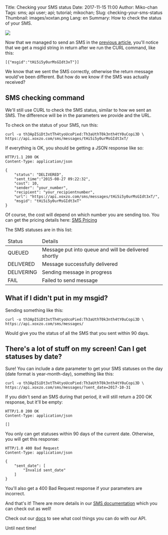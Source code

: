 Title: Checking your SMS status
Date: 2017-11-15 11:00
Author: Miko-chan
Tags: sms; api user; api; tutorial; mikochan;
Slug: checking-your-sms-status
Thumbnail: images/xoxtan.png
Lang: en
Summary: How to check the status of your SMS.

<div>
  <img src="https://blog.xoxzo.com/images/xoxtan.png" class="float-lg-right lg-width200 md-width300" style="margin: 0;">
</div>
<div class="lg-padding-top50 md-padding0">

Now that we managed to send an SMS in the [previous article](https://blog.xoxzo.com/2017/10/31/sending-your-first-sms/), you'll notice that we get a msgid string in return after we run the CURL command, like this:

```
[{"msgid":"tHi5i5y0urMsGIdt3xT"}]
```

We know that we sent the SMS correctly, otherwise the return message would've been different. But how do we know if the SMS was actually received?
</div>
<div style="clear:both;"></div>

## SMS checking command

We'll still use CURL to check the SMS status, similar to how we sent an SMS. The difference will be in the parameters we provide and the URL.

To check on the status of your SMS, run this:

```
curl -u th3ApISiDt3xtTh4tyoUcoPied:Th3aUthT0k3nth4tY0uCopi3D \
https://api.xoxzo.com/sms/messages/tHi5i5y0urMsGIdt3xT/
```

If everything is OK, you should be getting a JSON response like so:

```
HTTP/1.1 200 OK
Content-Type: application/json

{
    "status": "DELIVERED",
    "sent_time":"2015-08-27 09:22:32",
    "cost": 10,
    "sender": "your_number",
    "recipient": "your_recipientnumber",
    "url": "https://api.xoxzo.com/sms/messages/tHi5i5y0urMsGIdt3xT/",
    "msgid": "tHi5i5y0urMsGIdt3xT"
}
```

Of course, the cost will depend on which number you are sending too. You can get the pricing details here: [SMS Pricing](https://www.xoxzo.com/en/about/pricing/#sms)

The SMS statuses are in this list:
<table class="table table-striped">
  <thead>
    <tr>
      <td> Status </td>
      <td> Details </td>
    </tr>
  </thead>
  <tbody>
    <tr>
      <td> QUEUED </td>
      <td> Message put into queue and will be delivered shortly </td>
    </tr>
    <tr>
      <td> DELIVERED </td>
      <td> Message successfully delivered </td>
    </tr>
    <tr>
      <td> DELIVERING </td>
      <td> Sending message in progress </td>
    </tr>
    <tr>
      <td> FAIL </td>
      <td> Failed to send message </td>
    </tr>
  </tbody>
</table>

## What if I didn't put in my msgid?

Sending something like this:

```
curl -u th3ApISiDt3xtTh4tyoUcoPied:Th3aUthT0k3nth4tY0uCopi3D \
https://api.xoxzo.com/sms/messages/
```

Would give you the status of all the SMS that you sent within 90 days.

## There's a lot of stuff on my screen! Can I get statuses by date?

Sure! You can include a date parameter to get your SMS statuses on the day (date format is year-month-day), something like this:

```
curl -u th3ApISiDt3xtTh4tyoUcoPied:Th3aUthT0k3nth4tY0uCopi3D \
https://api.xoxzo.com/sms/messages/?sent_date=2017-10-31
```

If you didn't send an SMS during that period, it will still return a 200 OK response, but it'll be empty:

```
HTTP/1.0 200 OK
Content-Type: application/json

[]
```

You only can get statuses within 90 days of the current date. Otherwise, you will get this response:

```
HTTP/1.0 400 Bad Request
Content-Type: application/json

{
    "sent_date": [
        "Invalid sent_date"
    ]
}
```

You'll also get a 400 Bad Request response if your parameters are incorrect.

And that's it! There are more details in our [SMS documentation](http://docs.xoxzo.com/en/sms.html#check-sms-status-api) which you can check out as well!

Check out our [docs](https://docs.xoxzo.com/en/) to see what cool things you can do with our API. 

Until next time!
